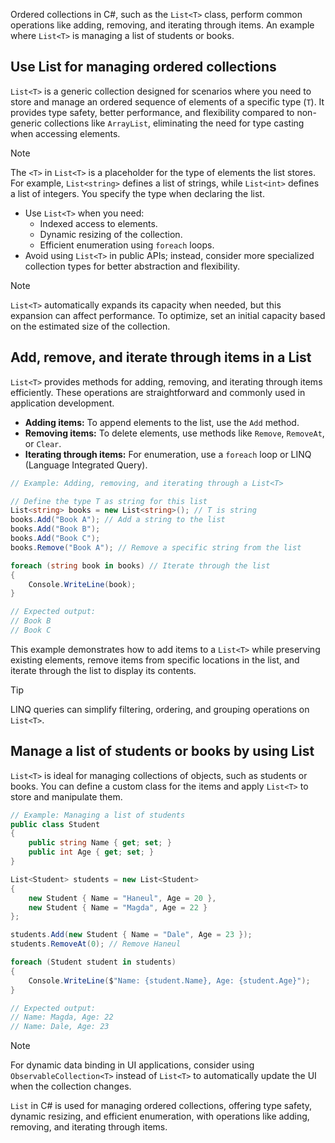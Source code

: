 Ordered collections in C#, such as the `List<T>` class, perform common operations like adding, removing, and iterating through items. An example where `List<T>` is managing a list of students or books.

## Use List<T> for managing ordered collections

`List<T>` is a generic collection designed for scenarios where you need to store and manage an ordered sequence of elements of a specific type (`T`). It provides type safety, better performance, and flexibility compared to non-generic collections like `ArrayList`, eliminating the need for type casting when accessing elements.

> [!NOTE]
> The `<T>` in `List<T>` is a placeholder for the type of elements the list stores. For example, `List<string>` defines a list of strings, while `List<int>` defines a list of integers. You specify the type when declaring the list.

- Use `List<T>` when you need:
  - Indexed access to elements.
  - Dynamic resizing of the collection.
  - Efficient enumeration using `foreach` loops.
- Avoid using `List<T>` in public APIs; instead, consider more specialized collection types for better abstraction and flexibility.

> [!NOTE]
> `List<T>` automatically expands its capacity when needed, but this expansion can affect performance. To optimize, set an initial capacity based on the estimated size of the collection.

## Add, remove, and iterate through items in a List<T>

`List<T>` provides methods for adding, removing, and iterating through items efficiently. These operations are straightforward and commonly used in application development.

- **Adding items:**  To append elements to the list, use the `Add` method.
- **Removing items:** To delete elements, use methods like `Remove`, `RemoveAt`, or `Clear`.
- **Iterating through items:** For enumeration, use a `foreach` loop or LINQ (Language Integrated Query).

```csharp
// Example: Adding, removing, and iterating through a List<T>

// Define the type T as string for this list
List<string> books = new List<string>(); // T is string
books.Add("Book A"); // Add a string to the list
books.Add("Book B");
books.Add("Book C");
books.Remove("Book A"); // Remove a specific string from the list

foreach (string book in books) // Iterate through the list
{
    Console.WriteLine(book);
}

// Expected output:
// Book B
// Book C
```

This example demonstrates how to add items to a `List<T>` while preserving existing elements, remove items from specific locations in the list, and iterate through the list to display its contents.

> [!TIP]
> LINQ queries can simplify filtering, ordering, and grouping operations on `List<T>`.

## Manage a list of students or books by using List<T>

`List<T>` is ideal for managing collections of objects, such as students or books. You can define a custom class for the items and apply `List<T>` to store and manipulate them.

```csharp
// Example: Managing a list of students
public class Student
{
    public string Name { get; set; }
    public int Age { get; set; }
}

List<Student> students = new List<Student>
{
    new Student { Name = "Haneul", Age = 20 },
    new Student { Name = "Magda", Age = 22 }
};

students.Add(new Student { Name = "Dale", Age = 23 });
students.RemoveAt(0); // Remove Haneul

foreach (Student student in students)
{
    Console.WriteLine($"Name: {student.Name}, Age: {student.Age}");
}

// Expected output:
// Name: Magda, Age: 22
// Name: Dale, Age: 23
```

> [!NOTE]
> For dynamic data binding in UI applications, consider using `ObservableCollection<T>` instead of `List<T>` to automatically update the UI when the collection changes.

`List` in C# is used for managing ordered collections, offering type safety, dynamic resizing, and efficient enumeration, with operations like adding, removing, and iterating through items.

